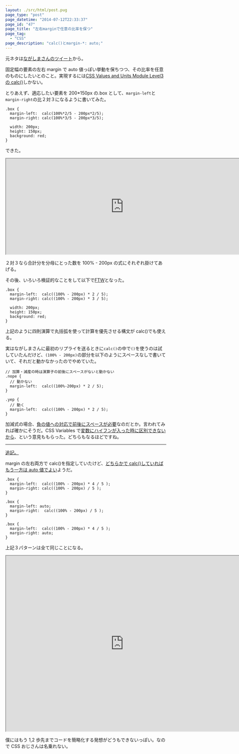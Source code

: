```yaml
---
layout: ./src/html/post.pug
page_type: "post"
page_datetime: "2014-07-12T22:33:37"
page_id: "47"
page_title: "左右marginで任意の比率を保つ"
page_tag:
  - "CSS"
page_description: "calc()とmargin-*: auto;"
---
```


元ネタは[ながしまさんのツイート](https://twitter.com/hail2u_/status/487903628665970691)から。

固定幅の要素の左右 margin で auto 値っぽい挙動を保ちつつ、その比率を任意のものにしたいとのこと。実現するには[CSS Values and Units Module Level3 の calc()](http://www.w3.org/TR/css-values/#calc)しかない。

とりあえず、適応したい要素を 200\*150px の.box として、`margin-left`と`margin-right`の比２対３になるように書いてみた。

```
.box {
  margin-left:  calc(100%*2/5 - 200px*2/5);
  margin-right: calc(100%*3/5 - 200px*3/5);

  width: 200px;
  height: 150px;
  background: red;
}
```

できた。

<iframe width="736" height="300" src="https://jsfiddle.net/4rp7s3nv/embedded/result,html,css/" allowfullscreen="allowfullscreen"></iframe>

２対３なら合計分を分母にとった数を 100% - 200px の式にそれぞれ掛けてあげる。

その後、いろいろ検証的なことをして以下で[FTW](https://twitter.com/hail2u_/status/487928879793721344)となった。

```
.box {
  margin-left:  calc((100% - 200px) * 2 / 5);
  margin-right: calc((100% - 200px) * 3 / 5);

  width: 200px;
  height: 150px;
  background: red;
}
```

上記のように四則演算で丸括弧を使って計算を優先させる構文が calc()でも使える。

実はながしまさんに最初のリプライを送るときに`calc()`の中で`()`を使うのは試していたんだけど、`(100% - 200px)`の部分を以下のようにスペースなしで書いていて、それだと動かなかったのでやめていた。

```
// 加算・減産の時は演算子の前後にスペースがないと動かない
.nope {
  // 動かない
  margin-left:  calc((100%-200px) * 2 / 5);
}

.yep {
  // 動く
  margin-left:  calc((100% - 200px) * 2 / 5);
}
```

加減式の場合、[負の値への対応で前後にスペースが必要](https://twitter.com/hail2u_/status/487940265684897792)なのだとか。言われてみれば確かにそうだ。CSS Variables で[変数にハイフンが入った時に区別できないから](https://twitter.com/xl1blue/status/487937984524591104)、という意見ももらった。どちらもなるほどですね。

---

<ins datetime="2014-07-13T17:03:00+09:00" data-insdate="※2014/7/13 17:03">追記。</ins>

margin の左右両方で calc()を指定していたけど、[どちらかで calc()していればもう一方は auto 値でよい](http://hail2u.net/blog/webdesign/split-margin-with-ratio.html)ようだ。

```
.box {
  margin-left:  calc((100% - 200px) * 4 / 5 );
  margin-right: calc((100% - 200px) / 5 );
}
```

```
.box {
  margin-left: auto;
  margin-right:  calc((100% - 200px) / 5 );
}
```

```
.box {
  margin-left:  calc((100% - 200px) * 4 / 5 );
  margin-right: auto;
}
```

上記３パターンは全て同じことになる。

<iframe width="736" height="550" src="https://jsfiddle.net/h3an1kup/1/embedded/result,html,css/" allowfullscreen="allowfullscreen"></iframe>

僕にはもう 1,2 歩先までコードを簡略化する発想がどうもできないっぽい。なので CSS おじさんは名乗れない。
